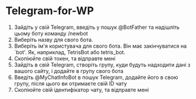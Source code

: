 # Telegram-for-WP

1. Зайдіть у свій Telegram, введіть у пошук @BotFather та надішліть цьому боту команду /newbot
2. Виберіть назву для свого бота.
3. Виберіть ім'я користувача для свого бота. Він має закінчуватися на `bot'. Як, наприклад, TetrisBot або tetris_bot.
4. Скопіюйте свій токен, та відправте мені 
5. Зайдіть в свій Telegram, створіть групу, куди будуть надходити дані з вашого сайту, і додайте в групу свого бота
6. Введіть @MyChatInfoBot в пошук Telegram, додайте його в свою групу, після цього ви отримаєте свій ID чату
7. Скопіюйте свій ідентифікатор чату, та відправте мені
